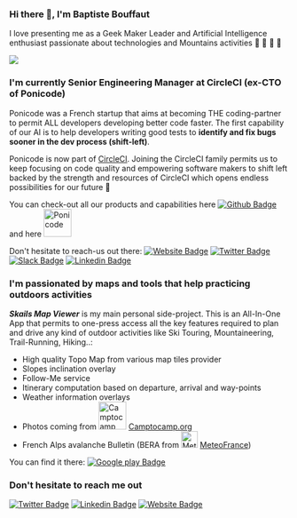 ### Hi there 👋, I'm Baptiste Bouffaut
I love presenting me as a Geek Maker Leader and Artificial Intelligence enthusiast passionate about technologies and Mountains activities :mountain_bicyclist: :ski: :runner: 🧗
<!--
**bbouffaut/bbouffaut** is a ✨ _special_ ✨ repository because its `README.md` (this file) appears on your GitHub profile.


Here are some ideas to get you started:

- 🔭 I’m currently working on ...
- 🌱 I’m currently learning ...
- 👯 I’m looking to collaborate on ...
- 🤔 I’m looking for help with ...
- 💬 Ask me about ...
- 📫 How to reach me: ...
- 😄 Pronouns: ...
- ⚡ Fun fact: ...
-->

![](https://komarev.com/ghpvc/?username=bbouffaut)


### I'm currently Senior Engineering Manager at CircleCI (ex-CTO of Ponicode)

Ponicode was a French startup that aims at becoming THE coding-partner to permit ALL developers developing better code faster. The first capability of our AI is to help developers writing good tests to **identify and fix bugs sooner in the dev process (shift-left)**.

Ponicode is now part of [CircleCI](https://circleci.com). Joining the CircleCI family permits us to keep focusing on code quality and empowering software makers to shift left backed by the strength and resources of CircleCI which opens endless possibilities for our future 🚀

You can check-out all our products and capabilities here [![Github Badge](https://img.shields.io/badge/-Github-000000?style=flat-square&logo=Github&logoColor=white)](https://github.com/ponicode) and here <img src="https://avatars.githubusercontent.com/u/49948625?s=200&v=4" alt="Ponicode" width="50">



Don't hesitate to reach-us out there: [![Website Badge](https://img.shields.io/badge/Website-3b5998?style=flat-square&logo=firefox&logoColor=white)](https://ponicode.com) [![Twitter Badge](https://img.shields.io/badge/-Twitter-00acee?style=flat-square&logo=Twitter&logoColor=white)](https://twitter.com/PonicodeDev) [![Slack Badge](https://img.shields.io/badge/-Slack-4a154b?style=flat-square&logo=Slack&logoColor)](https://ponicode-community.slack.com/) [![Linkedin Badge](https://img.shields.io/badge/-Linkedin-0e76a8?style=flat-square&logo=Linkedin&logoColor)](https://www.linkedin.com/company/ponicode/)
<br>
### I'm passionated by maps and tools that help practicing outdoors activities

**_Skails Map Viewer_** is my main personal side-project. This is an All-In-One App that permits to one-press access all the key features required to plan and drive any kind of outdoor activities like Ski Touring, Mountaineering, Trail-Running, Hiking..:
- High quality Topo Map from various map tiles provider
- Slopes inclination overlay
- Follow-Me service
- Itinerary computation based on departure, arrival and way-points
- Weather information overlays
- Photos coming from <img src="https://www.camptocamp.org/img/logo.49e8f0dc.svg" alt="Camptocamp logo" width=50> [Camptocamp.org](https://camptocamp.org)
- French Alps avalanche Bulletin (BERA from <img src="https://meteofrance.com/sites/meteofrance.com/files/logo/logo_small_0.png" alt="MeteoFrance logo" width=30> [MeteoFrance](https://meteofrance.com/meteo-montagne))


You can find it there: [![Google play Badge](https://img.shields.io/badge/Google-Play-689f38?style=flat-square&logo=google-play&logoColor=white)](https://play.google.com/store/apps/details?id=com.skails.opentopomapviewer&gl=FR)

### Don't hesitate to reach me out 

[![Twitter Badge](https://img.shields.io/badge/-Twitter-00acee?style=flat-square&logo=Twitter&logoColor=white)](https://twitter.com/bbouffaut) [![Linkedin Badge](https://img.shields.io/badge/-Linkedin-0e76a8?style=flat-square&logo=Linkedin&logoColor)](https://www.linkedin.com/in/baptistebouffaut/) [![Website Badge](https://img.shields.io/badge/Website-3b5998?style=flat-square&logo=firefox&logoColor=white)](https://skails.com)


